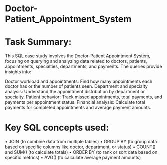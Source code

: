 # Doctor-Patient_Appointment_System

# Task Summary:
This SQL case study involves the Doctor-Patient Appointment System, focusing on querying and analyzing data related to doctors, patients, appointments, specialties, departments, and payments. The queries provide insights into:

Doctor workload and appointments: Find how many appointments each doctor has or the number of patients seen.
Department and specialty analysis: Understand the appointment distribution by department or specialty.
Patient behavior: Track missed appointments, total payments, and payments per appointment status.
Financial analysis: Calculate total payments for completed appointments and average payment amounts.
# Key SQL concepts used:
• JOIN (to combine data from multiple tables) • GROUP BY (to group data based on specific columns like doctor, department, or status) • COUNT() and SUM() (to calculate totals) • ORDER BY (to rank or sort data based on specific metrics) • AVG() (to calculate average payment amounts)
